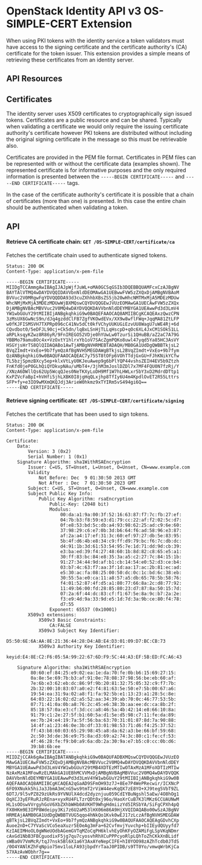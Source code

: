 OpenStack Identity API v3 OS-SIMPLE-CERT Extension
==================================================

When using PKI tokens with the identity service a token validators must have
access to the signing certificate and the certificate authority's (CA) certificate
for the token issuer.  This extension provides a simple means of retrieving
these certificates from an identity server.


API Resources
-------------

## Certificates

The identity server uses X509 certificates to cryptographically sign issued
tokens. Certificates are a public resource and can be shared. Typically when
validating a certificate we would only require the issuing certificate
authority's certificate however PKI tokens are distributed without including
the original signing certificate in the message so this must be retrievable
also.

Certificates are provided in the PEM file format. Certificates in PEM files can
be represented with or without the certificate data (examples shown). The
represented certificate is for informative purposes and the only required
information is presented between the `-----BEGIN CERTIFICATE-----` and
`-----END CERTIFICATE-----` tags.

In the case of the certificate authority's certificate it is possible that a
chain of certificates (more than one) is presented. In this case the entire
chain should be authenticated when validating a token.

API
---

#### Retrieve CA certificate chain: `GET /OS-SIMPLE-CERT/certificate/ca`

Fetches the certificate chain used to authenticate signed tokens.

    Status: 200 OK
    Content-Type: application/x-pem-file

    -----BEGIN CERTIFICATE-----
    MIIDgTCCAmmgAwIBAgIJAJpWjfJuWL+oMA0GCSqGSIb3DQEBBQUAMFcxCzAJBgNV
    BAYTAlVTMQ4wDAYDVQQIDAVVbnNldDEOMAwGA1UEBwwFVW5zZXQxDjAMBgNVBAoM
    BVVuc2V0MRgwFgYDVQQDDA93d3cuZXhhbXBsZS5jb20wHhcNMTMxMjA5MDEzMDUw
    WhcNMjMxMjA3MDEzMDUwWjBXMQswCQYDVQQGEwJVUzEOMAwGA1UECAwFVW5zZXQx
    DjAMBgNVBAcMBVVuc2V0MQ4wDAYDVQQKDAVVbnNldDEYMBYGA1UEAwwPd3d3LmV4
    YW1wbGUuY29tMIIBIjANBgkqhkiG9w0BAQEFAAOCAQ8AMIIBCgKCAQEAxzQwzCPN
    3zMsUX6GwNcS9n/dJq4gzddClFB7ZgfVKOwdEVx/XX9w8wflFWq+JqqMA81ZtLFP
    w0fKJFISMSVH7TXPRp096cC41Nv5dCt0kfVChyUUKUGiEzvUU8WagU7uWE4Rj+6d
    CQvdbot0/5eDFJL90cj+Ck5dn/lqBxLSnHjTLLqHscpD+qOc6XL4JxCM1SOkS1LL
    aRPLksqyKZwz8R86yR/9FnIREGO52VDje0hYUwLw0TzurSi1QHuBB/aZ2aC7A79G
    YBBMo79amu8Oc4x+VzOxtY1hlrxYb1oV7SAcZgmPQKo8uwl47yqd5Ya85HC3AsVY
    HSGYjsHrTS8QlQIDAQABo1AwTjAMBgNVHRMEBTADAQH/MB0GA1UdDgQWBBTkjsL2
    BVqZImdt+VxEo+9b7fymQzAfBgNVHSMEGDAWgBTkjsL2BVqZImdt+VxEo+9b7fym
    QzANBgkqhkiG9w0BAQUFAAOCAQEAC7y75ST8tOFp6VOhTTdjGxGU+FJhKNikYCfw
    TL5bzjSpmzBXcy5ep+klxVtLyU0KJeuAwep9g6bPlYQP44vshsZEIH4EV5b9Ztzh
    FnKfd0jeP0GLhQiQYDkvpNAu/uMbT4+/3jhM3mJoslDZDl7x7MF4FQU0N7fzRj/Y
    /XNzA6DWllQs62Up5WcqQJes0NeTKXyLoDH9Mf1W7hLHWLxr5bY3xD2MdrdDTtp1
    KxPZVcFaBpI+hVHfi5jhLXBK0I8jgHqQLxjhp8TfIy6U4m4KpdlOvET2R55Lttrs
    SFP+fy+e3IO9wMXmQKQJdj3ArieW0hkmz9xTYIRm5vS494gi6Q==
    -----END CERTIFICATE-----

#### Retrieve signing certificate: `GET /OS-SIMPLE-CERT/certificate/signing`

Fetches the certificate that has been used to sign tokens.

    Status: 200 OK
    Content-Type: application/x-pem-file

    Certificate:
        Data:
            Version: 3 (0x2)
            Serial Number: 1 (0x1)
        Signature Algorithm: sha1WithRSAEncryption
            Issuer: C=US, ST=Unset, L=Unset, O=Unset, CN=www.example.com
            Validity
                Not Before: Dec  9 01:30:50 2013 GMT
                Not After : Dec  7 01:30:50 2023 GMT
            Subject: C=US, ST=Unset, O=Unset, CN=www.example.com
            Subject Public Key Info:
                Public Key Algorithm: rsaEncryption
                    Public-Key: (2048 bit)
                    Modulus:
                        00:da:a1:9a:00:3f:52:16:63:87:f7:7c:fb:27:ef:
                        04:7b:b3:f8:59:e3:d1:79:cc:22:af:f2:02:5c:d7:
                        0f:e8:53:bd:5c:db:a4:93:98:62:25:ad:c9:6e:60:
                        37:98:29:c6:e7:0b:3d:b6:64:f6:ad:58:96:e3:87:
                        af:2a:a4:17:ef:31:3c:60:ef:97:27:db:5e:83:95:
                        5b:4f:d6:4b:e8:34:c9:ff:d9:79:bc:f6:7c:db:dc:
                        d4:91:1b:3d:61:53:54:95:7e:1d:71:dd:9d:cb:39:
                        e3:ba:ed:39:f4:27:48:60:1b:8d:82:c8:65:e5:a1:
                        30:ff:83:bc:84:e8:35:3a:a5:c2:27:7c:84:15:1b:
                        91:27:34:44:9d:af:b1:cb:14:54:e0:52:d3:ce:b4:
                        03:b7:4c:63:f7:aa:3f:1d:aa:17:ac:2b:81:ec:ad:
                        e5:30:ac:fa:08:25:00:50:dc:0c:1c:bd:6c:38:eb:
                        30:55:5a:e0:ca:11:a8:57:a5:db:65:78:5b:58:76:
                        f4:01:52:87:4f:d5:a1:80:77:66:8a:2c:d8:77:92:
                        11:49:b6:00:fd:28:85:80:23:d7:87:8a:50:15:7d:
                        07:2a:6f:44:dc:83:cf:f1:67:5e:8a:9c:b7:2a:2e:
                        f3:e9:4d:9a:33:9d:e5:1d:7d:3a:9b:ce:80:f4:78:
                        d7:55
                    Exponent: 65537 (0x10001)
            X509v3 extensions:
                X509v3 Basic Constraints:
                    CA:FALSE
                X509v3 Subject Key Identifier:
                    D5:50:6E:6A:AA:8E:21:36:44:28:D4:AB:E4:D3:01:09:D7:BC:CB:73
                X509v3 Authority Key Identifier:
                    keyid:E4:8E:C2:F6:05:5A:99:22:67:6D:F9:5C:44:A3:EF:5B:ED:FC:A6:43

        Signature Algorithm: sha1WithRSAEncryption
             80:60:ef:84:25:e9:02:ea:1e:da:70:fe:0b:b6:15:69:27:15:
             0a:8e:5e:69:7b:b3:af:91:0e:78:08:37:98:56:be:eb:60:af:
             7e:6b:e3:62:eb:dc:86:9f:9b:20:81:32:75:05:32:c9:f7:7b:
             2b:32:00:10:83:07:a0:e2:f4:81:63:5e:50:e7:5b:00:67:a6:
             19:54:ea:31:9a:02:a8:f1:fa:92:5b:e1:13:23:a1:28:5c:8e:
             64:03:22:16:02:d2:a5:52:aa:34:39:ab:70:0c:46:77:53:5b:
             07:71:41:0a:0b:a8:76:2c:45:e6:38:3b:aa:ee:dc:ca:8b:2f:
             85:18:57:0a:e3:cf:3d:cc:a8:46:5a:4b:42:14:e8:66:10:8a:
             91:79:c1:2e:27:5f:b1:60:5a:d1:5e:d5:98:c7:11:fe:da:89:
             ee:7b:24:e4:19:7a:5f:56:ba:63:70:31:01:87:8d:7a:90:88:
             14:4f:a1:23:46:0e:3b:df:33:01:98:53:71:d6:f4:25:37:52:
             ff:43:b8:60:03:65:29:98:45:a8:da:62:a3:be:66:bf:59:68:
             2c:50:3d:de:36:e9:75:8a:d3:69:a2:74:3c:80:c1:fe:cf:53:
             4f:46:28:fe:f9:b0:a9:6a:db:2a:30:9a:e7:b5:c0:cc:0b:d6:
             39:b8:6b:ee
    -----BEGIN CERTIFICATE-----
    MIIDZjCCAk6gAwIBAgIBATANBgkqhkiG9w0BAQUFADBXMQswCQYDVQQGEwJVUzEO
    MAwGA1UECAwFVW5zZXQxDjAMBgNVBAcMBVVuc2V0MQ4wDAYDVQQKDAVVbnNldDEY
    MBYGA1UEAwwPd3d3LmV4YW1wbGUuY29tMB4XDTEzMTIwOTAxMzA1MFoXDTIzMTIw
    NzAxMzA1MFowRzELMAkGA1UEBhMCVVMxDjAMBgNVBAgMBVVuc2V0MQ4wDAYDVQQK
    DAVVbnNldDEYMBYGA1UEAwwPd3d3LmV4YW1wbGUuY29tMIIBIjANBgkqhkiG9w0B
    AQEFAAOCAQ8AMIIBCgKCAQEA2qGaAD9SFmOH93z7J+8Ee7P4WePRecwir/ICXNcP
    6FO9XNukk5hiJa3JbmA3mCnG5ws9tmT2rViW44evKqQX7zE8YO+XJ9teg5VbT9ZL
    6DTJ/9l5vPZ829zUkRs9YVNUlX4dcd2dyznjuu059CdIYBuNgshl5aEw/4O8hOg1
    OqXCJ3yEFRuRJzREna+xyxRU4FLTzrQDt0xj96o/HaoXrCuB7K3lMKz6CCUAUNwM
    HL1sOOswVVrgyhGoV6XbZXhbWHb0AVKHT9WhgHdmiizYd5IRSbYA/SiFgCPXh4pQ
    FX0HKm9E3IPP8Wdeipy3Ki7z6U2aM53lHX06m86A9HjXVQIDAQABo00wSzAJBgNV
    HRMEAjAAMB0GA1UdDgQWBBTVUG5qqo4hNkQo1Kvk0wEJ17zLczAfBgNVHSMEGDAW
    gBTkjsL2BVqZImdt+VxEo+9b7fymQzANBgkqhkiG9w0BAQUFAAOCAQEAgGDvhCXp
    Auoe2nD+C7YVaScVCo5eaXuzr5EOeAg3mFa+62CvfmvjYuvchp+bIIEydQUyyfd7
    KzIAEIMHoOL0gWNeUOdbAGemGVTqMZoCqPH6klvhEyOhKFyOZAMiFgLSpVKqNDmr
    cAxGd1NbB3FBCguodixF5jg7qu7cyosvhRhXCuPPPcyoRlpLQhToZhCKkXnBLidf
    sWBa0V7VmMcR/tqJ7nsk5Bl6X1a6Y3AxAYeNepCIFE+hI0YOO98zAZhTcdb0JTdS
    /0O4YANlKZhFqNpio75mv1loLFA93jbpdYrTaaJ0PIDB/s9TT0Yo/vmwqWrbKjCa
    57XAzAvWObhr7g==
    -----END CERTIFICATE-----

